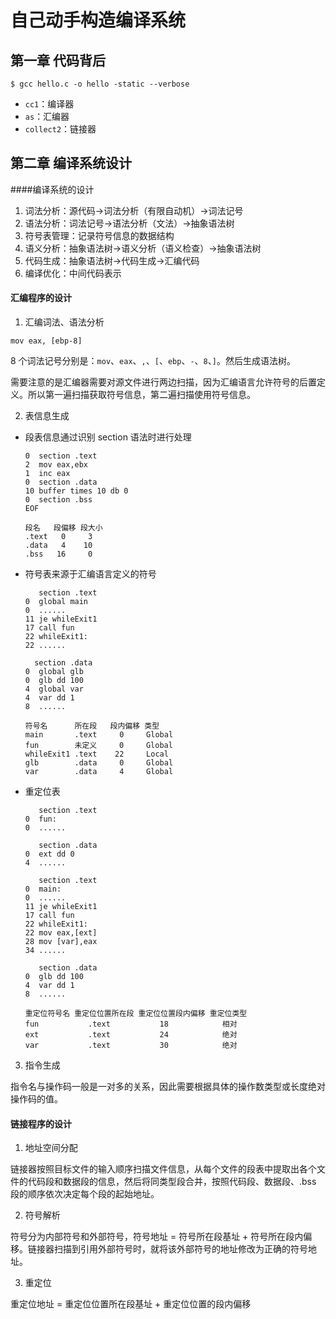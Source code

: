 # 自己动手构造编译系统


## 第一章 代码背后
```
$ gcc hello.c -o hello -static --verbose
```
- `cc1`：编译器
- `as`：汇编器
- `collect2`：链接器


## 第二章 编译系统设计
####编译系统的设计
1. 词法分析：源代码->词法分析（有限自动机）->词法记号
2. 语法分析：词法记号->语法分析（文法）->抽象语法树
3. 符号表管理：记录符号信息的数据结构
4. 语义分析：抽象语法树->语义分析（语义检查）->抽象语法树
5. 代码生成：抽象语法树->代码生成->汇编代码
6. 编译优化：中间代码表示

#### 汇编程序的设计
1. 汇编词法、语法分析
```
mov eax, [ebp-8]
```
8 个词法记号分别是：`mov`、`eax`、`,`、`[`、`ebp`、`-`、`8`、`]`。然后生成语法树。

需要注意的是汇编器需要对源文件进行两边扫描，因为汇编语言允许符号的后置定义。所以第一遍扫描获取符号信息，第二遍扫描使用符号信息。

2. 表信息生成
- 段表信息通过识别 section 语法时进行处理
  ```
  0  section .text
  2  mov eax,ebx
  1  inc eax
  0  section .data
  10 buffer times 10 db 0
  0  section .bss
  EOF
  ```
  ```
  段名   段偏移 段大小
  .text   0     3
  .data   4    10
  .bss   16     0
  ```
- 符号表来源于汇编语言定义的符号
  ```
     section .text
  0  global main
  0  ......
  11 je whileExit1
  17 call fun
  22 whileExit1:
  22 ......
  ```
  ```
    section .data
  0  global glb
  0  glb dd 100
  4  global var
  4  var dd 1
  8  ......
  ```
  ```
  符号名      所在段   段内偏移 类型
  main       .text     0     Global
  fun        未定义     0     Global
  whileExit1 .text    22     Local
  glb        .data     0     Global
  var        .data     4     Global
  ```
- 重定位表
  ```
     section .text
  0  fun:
  0  ......
  ```
  ```
     section .data
  0  ext dd 0
  4  ......
  ```
  ```
     section .text
  0  main:
  0  ......
  11 je whileExit1
  17 call fun
  22 whileExit1:
  22 mov eax,[ext]
  28 mov [var],eax
  34 ......
  ```
  ```
     section .data
  0  glb dd 100
  4  var dd 1
  8  ......
  ```
  ```
  重定位符号名 重定位位置所在段 重定位位置段内偏移 重定位类型
  fun           .text           18            相对
  ext           .text           24            绝对
  var           .text           30            绝对
  ```

3. 指令生成

指令名与操作码一般是一对多的关系，因此需要根据具体的操作数类型或长度绝对操作码的值。

#### 链接程序的设计
1. 地址空间分配

链接器按照目标文件的输入顺序扫描文件信息，从每个文件的段表中提取出各个文件的代码段和数据段的信息，然后将同类型段合并，按照代码段、数据段、.bss 段的顺序依次决定每个段的起始地址。

2. 符号解析

符号分为内部符号和外部符号，符号地址 = 符号所在段基址 + 符号所在段内偏移。链接器扫描到引用外部符号时，就将该外部符号的地址修改为正确的符号地址。

3. 重定位

重定位地址 = 重定位位置所在段基址 + 重定位位置的段内偏移
